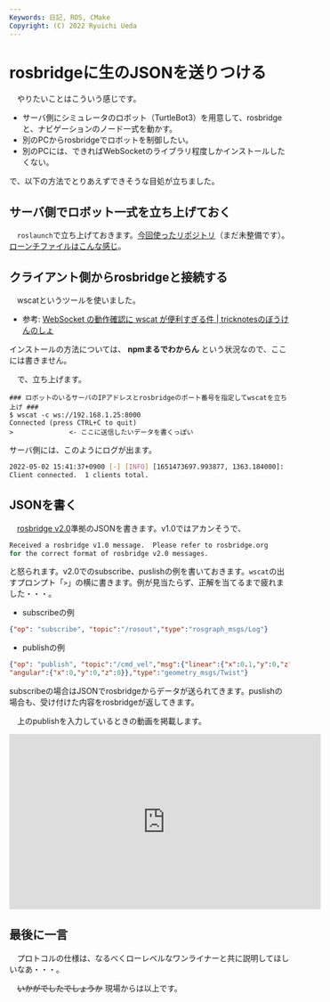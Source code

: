 ```yaml
---
Keywords: 日記, ROS, CMake
Copyright: (C) 2022 Ryuichi Ueda
---
```


# rosbridgeに生のJSONを送りつける

　やりたいことはこういう感じです。

* サーバ側にシミュレータのロボット（TurtleBot3）を用意して、rosbridgeと、ナビゲーションのノード一式を動かす。
* 別のPCからrosbridgeでロボットを制御したい。
* 別のPCには、できればWebSocketのライブラリ程度しかインストールしたくない。

で、以下の方法でとりあえずできそうな目処が立ちました。

## サーバ側でロボット一式を立ち上げておく

　`roslaunch`で立ち上げておきます。[今回使ったリポジトリ](https://github.com/ryuichiueda/turtlebot3_jupyter)（まだ未整備です）。[ローンチファイルはこんな感じ](https://github.com/ryuichiueda/turtlebot3_jupyter/blob/main/launch/run.launch)。

## クライアント側からrosbridgeと接続する

　wscatというツールを使いました。

* 参考: [WebSocket の動作確認に wscat が便利すぎる件 | tricknotesのぼうけんのしょ](https://tricknotes.hateblo.jp/entry/20120227/p1)

インストールの方法については、 **npmまるでわからん** という状況なので、ここには書きません。

　で、立ち上げます。

```
### ロボットのいるサーバのIPアドレスとrosbridgeのポート番号を指定してwscatを立ち上げ ###
$ wscat -c ws://192.168.1.25:8000
Connected (press CTRL+C to quit)
>              <- ここに送信したいデータを書くっぽい
```

サーバ側には、このようにログが出ます。

```bash
2022-05-02 15:41:37+0900 [-] [INFO] [1651473697.993877, 1363.184000]: 
Client connected.  1 clients total.
```


## JSONを書く

　[rosbridge v2.0](https://github.com/biobotus/rosbridge_suite/blob/master/ROSBRIDGE_PROTOCOL.md)準拠のJSONを書きます。v1.0ではアカンそうで、


```bash
Received a rosbridge v1.0 message.  Please refer to rosbridge.org
for the correct format of rosbridge v2.0 messages. 
```

と怒られます。v2.0でのsubscribe、puslishの例を書いておきます。`wscat`の出すプロンプト「`>`」の横に書きます。例が見当たらず、正解を当てるまで疲れました・・・。

* subscribeの例

```json
{"op": "subscribe", "topic":"/rosout","type":"rosgraph_msgs/Log"}
```

* publishの例

```json
{"op": "publish", "topic":"/cmd_vel","msg":{"linear":{"x":0.1,"y":0,"z":0},
"angular":{"x":0,"y":0,"z":0}},"type":"geometry_msgs/Twist"}
```

subscribeの場合はJSONでrosbridgeからデータが送られてきます。puslishの場合も、受け付けた内容をrosbridgeが返してきます。

　上のpublishを入力しているときの動画を掲載します。

<iframe width="560" height="315" src="https://www.youtube.com/embed/v1P_DOfXGYo" title="YouTube video player" frameborder="0" allow="accelerometer; autoplay; clipboard-write; encrypted-media; gyroscope; picture-in-picture" allowfullscreen></iframe>


## 最後に一言

　プロトコルの仕様は、なるべくローレベルなワンライナーと共に説明してほしいなあ・・・。


　~~いかがでしたでしょうか~~ 現場からは以上です。
